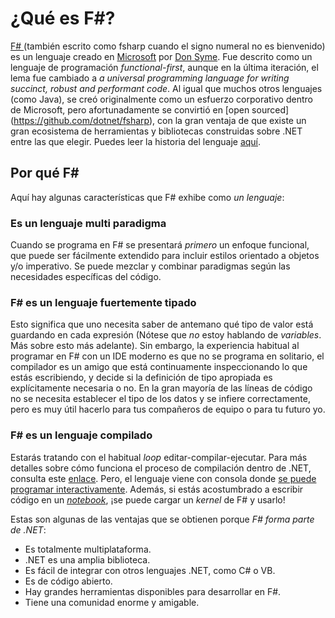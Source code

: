 
# ¿Qué es F#?

[F# ](https://dotnet.microsoft.com/en-us/languages/fsharp) (también escrito como fsharp cuando el signo numeral no es bienvenido) es un lenguaje creado en [Microsoft](https://docs.microsoft.com/en-us/dotnet/fsharp/) por [Don Syme](@dsymetweets). Fue descrito como un lenguaje de programación _functional-first_, aunque en la última iteración, el lema fue cambiado a _a universal programming language for writing succinct, robust and performant code_.  Al igual que muchos otros lenguajes (como Java), se creó originalmente como un esfuerzo corporativo dentro de Microsoft, pero afortunadamente se convirtió en [open sourced] (https://github.com/dotnet/fsharp), con la gran ventaja de que existe un gran ecosistema de herramientas y bibliotecas construidas sobre .NET entre las que elegir.   Puedes leer la historia del lenguaje [aquí](https://fsharp.org/history/hopl-final/hopl-fsharp.pdf).

## Por qué F# 

Aquí hay algunas características que F# exhibe como _un lenguaje_:

### Es un lenguaje multi paradigma

Cuando se programa en F# se presentará _primero_ un enfoque funcional, que puede ser fácilmente extendido para incluir estilos orientado a objetos y/o imperativo. Se puede mezclar y combinar paradigmas según las necesidades específicas del código.  

### F# es un lenguaje fuertemente tipado

Esto significa que uno necesita saber de antemano qué tipo de valor está guardando en cada expresión (Nótese que _no_ estoy hablando de _variables_. Más sobre esto más adelante). Sin embargo, la experiencia habitual al programar en F\# con un IDE moderno es que no se programa en solitario, el compilador es un amigo que está continuamente inspeccionando lo que estás escribiendo, y decide si la definición de tipo apropiada es explícitamente necesaria o no. En la gran mayoría de las líneas de código no se necesita establecer el tipo de los datos y se infiere correctamente, pero es muy útil hacerlo para tus compañeros de equipo o para tu futuro yo.

### F# es un lenguaje compilado

Estarás tratando con el habitual _loop_ editar-compilar-ejecutar. Para más detalles sobre cómo funciona el proceso de compilación dentro de .NET, consulta este [enlace](https://docs.microsoft.com/en-us/dotnet/standard/clr).  Pero, el lenguaje viene con consola donde [se puede programar interactivamente](https://learn.microsoft.com/en-us/dotnet/fsharp/tools/fsharp-interactive/). Además, si estás acostumbrado a escribir código en un [_notebook_](https://jupyter.org/), ¡se puede cargar un _kernel_ de F\# y usarlo! 

Estas son algunas de las ventajas que se obtienen porque _F# forma parte de .NET_:

- Es totalmente multiplataforma.
- .NET es una amplia biblioteca.
- Es fácil de integrar con otros lenguajes .NET, como C# o VB.
- Es de código abierto.
- Hay grandes herramientas disponibles para desarrollar en F#.
- Tiene una comunidad enorme y amigable.
